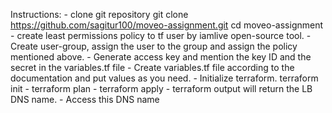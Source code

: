 Instructions:
    - clone git repository
		git clone https://github.com/sagitur100/moveo-assignment.git
		cd moveo-assignment 
	- create least permissions policy to tf user by iamlive open-source tool.
    - Create user-group, assign the user to the group and assign the policy mentioned above.
    - Generate access key and mention the key ID and the secret in the variables.tf file
    - Create variables.tf file according to the documentation and put values as you need.
    - Initialize terraform.
		terraform init
    - terraform plan
    - terraform apply
    - terraform output will return the LB DNS name.
    - Access this DNS name